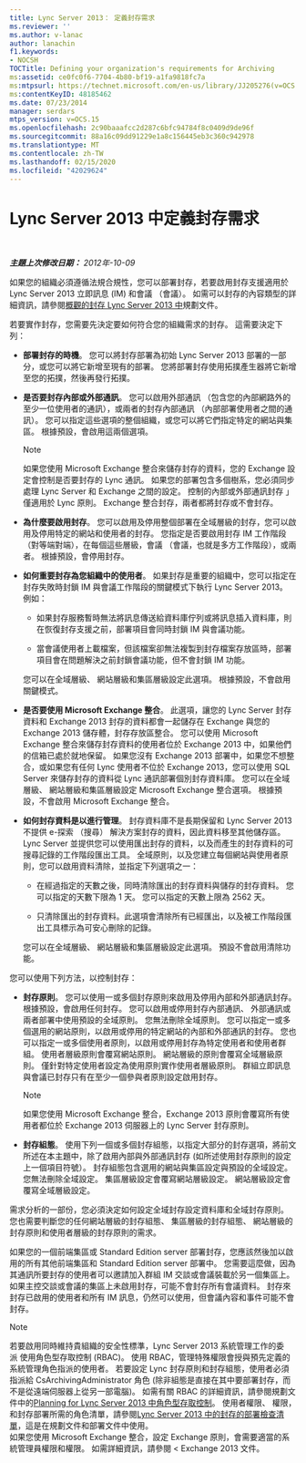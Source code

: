 ```yaml
---
title: Lync Server 2013： 定義封存需求
ms.reviewer: ''
ms.author: v-lanac
author: lanachin
f1.keywords:
- NOCSH
TOCTitle: Defining your organization's requirements for Archiving
ms:assetid: ce0fc0f6-7704-4b80-bf19-a1fa9818fc7a
ms:mtpsurl: https://technet.microsoft.com/en-us/library/JJ205276(v=OCS.15)
ms:contentKeyID: 48185462
ms.date: 07/23/2014
manager: serdars
mtps_version: v=OCS.15
ms.openlocfilehash: 2c90baaafcc2d287c6bfc94784f8c0409d9de96f
ms.sourcegitcommit: 88a16c09dd91229e1a8c156445eb3c360c942978
ms.translationtype: MT
ms.contentlocale: zh-TW
ms.lasthandoff: 02/15/2020
ms.locfileid: "42029624"
---
```

<div data-xmlns="http://www.w3.org/1999/xhtml">

<div class="topic" data-xmlns="http://www.w3.org/1999/xhtml" data-msxsl="urn:schemas-microsoft-com:xslt" data-cs="http://msdn.microsoft.com/">

<div data-asp="http://msdn2.microsoft.com/asp">

# <a name="defining-your-requirements-for-archiving-in-lync-server-2013"></a>Lync Server 2013 中定義封存需求

</div>

<div id="mainSection">

<div id="mainBody">

<span> </span>

_**主題上次修改日期：** 2012年-10-09_

如果您的組織必須遵循法規合規性，您可以部署封存，若要啟用封存支援適用於 Lync Server 2013 立即訊息 (IM) 和會議 （會議）。 如需可以封存的內容類型的詳細資訊，請參閱[概觀的封存 Lync Server 2013 中](lync-server-2013-overview-of-archiving.md)規劃文件。

若要實作封存，您需要先決定要如何符合您的組織需求的封存。 這需要決定下列：

  - **部署封存的時機**。 您可以將封存部署為初始 Lync Server 2013 部署的一部分，或您可以將它新增至現有的部署。 您將部署封存使用拓撲產生器將它新增至您的拓撲，然後再發行拓撲。

  - **是否要封存內部或外部通訊**。 您可以啟用外部通訊 （包含您的內部網路外的至少一位使用者的通訊），或兩者的封存內部通訊 （內部部署使用者之間的通訊）。 您可以指定這些選項的整個組織，或您可以將它們指定特定的網站與集區。 根據預設，會啟用這兩個選項。
    
    <div>
    

    > [!NOTE]  
    > 如果您使用 Microsoft Exchange 整合來儲存封存的資料，您的 Exchange 設定會控制是否要封存的 Lync 通訊。 如果您的部署包含多個樹系，您必須同步處理 Lync Server 和 Exchange 之間的設定。 控制的內部或外部通訊封存 」 僅適用於 Lync 原則。 Exchange 整合封存，兩者都將封存或不會封存。

    
    </div>

  - **為什麼要啟用封存**。 您可以啟用及停用整個部署在全域層級的封存，您可以啟用及停用特定的網站和使用者的封存。 您指定是否要啟用封存 IM 工作階段 （對等端對端），在每個這些層級，會議 （會議，也就是多方工作階段），或兩者。 根據預設，會停用封存。

  - **如何重要封存為您組織中的使用者**。 如果封存是重要的組織中，您可以指定在封存失敗時封鎖 IM 與會議工作階段的關鍵模式下執行 Lync Server 2013。 例如：
    
      - 如果封存服務暫時無法將訊息傳送給資料庫佇列或將訊息插入資料庫，則在恢復封存支援之前，部署項目會同時封鎖 IM 與會議功能。
    
      - 當會議使用者上載檔案，但該檔案卻無法複製到封存檔案存放區時，部署項目會在問題解決之前封鎖會議功能，但不會封鎖 IM 功能。
    
    您可以在全域層級、 網站層級和集區層級設定此選項。 根據預設，不會啟用關鍵模式。

  - **是否要使用 Microsoft Exchange 整合**。 此選項，讓您的 Lync Server 封存資料和 Exchange 2013 封存的資料都會一起儲存在 Exchange 與您的 Exchange 2013 儲存體，封存存放區整合。 您可以使用 Microsoft Exchange 整合來儲存封存資料的使用者位於 Exchange 2013 中，如果他們的信箱已處於就地保留。 如果您沒有 Exchange 2013 部署中，如果您不想整合，或如果您有任何 Lync 使用者不位於 Exchange 2013，您可以使用 SQL Server 來儲存封存的資料從 Lync 通訊部署個別封存資料庫。 您可以在全域層級、 網站層級和集區層級設定 Microsoft Exchange 整合選項。 根據預設，不會啟用 Microsoft Exchange 整合。

  - **如何封存資料是以進行管理**。 封存資料庫不是長期保留和 Lync Server 2013 不提供 e-探索 （搜尋） 解決方案封存的資料，因此資料移至其他儲存區。 Lync Server 並提供您可以使用匯出封存的資料，以及而產生的封存資料的可搜尋記錄的工作階段匯出工具。 全域原則，以及您建立每個網站與使用者原則，您可以啟用資料清除，並指定下列選項之一：
    
      - 在經過指定的天數之後，同時清除匯出的封存資料與儲存的封存資料。 您可以指定的天數下限為 1 天。 您可以指定的天數上限為 2562 天。
    
      - 只清除匯出的封存資料。此選項會清除所有已經匯出，以及被工作階段匯出工具標示為可安心刪除的記錄。
    
    您可以在全域層級、 網站層級和集區層級設定此選項。 預設不會啟用清除功能。

您可以使用下列方法，以控制封存：

  - **封存原則**。 您可以使用一或多個封存原則來啟用及停用內部和外部通訊封存。 根據預設，會啟用任何封存。 您可以啟用或停用封存內部通訊、 外部通訊或兩者部署中使用預設的全域原則。 您無法刪除全域原則。 您可以指定一或多個選用的網站原則，以啟用或停用的特定網站的內部和外部通訊的封存。 您也可以指定一或多個使用者原則，以啟用或停用封存為特定使用者和使用者群組。 使用者層級原則會覆寫網站原則。 網站層級的原則會覆寫全域層級原則。 僅針對特定使用者設定為使用原則實作使用者層級原則。 群組立即訊息與會議已封存只有在至少一個參與者原則設定啟用封存。
    
    <div>
    

    > [!NOTE]  
    > 如果您使用 Microsoft Exchange 整合，Exchange 2013 原則會覆寫所有使用者都位於 Exchange 2013 伺服器上的 Lync Server 封存原則。

    
    </div>

  - **封存組態**。 使用下列一個或多個封存組態，以指定大部分的封存選項，將前文所述在本主題中，除了啟用內部與外部通訊封存 (如所述使用封存原則的設定上一個項目符號）。 封存組態包含選用的網站與集區設定與預設的全域設定。 您無法刪除全域設定。 集區層級設定會覆寫網站層級設定。 網站層級設定會覆寫全域層級設定。

需求分析的一部份，您必須決定如何設定全域封存設定資料庫和全域封存原則。 您也需要判斷您的任何網站層級的封存組態、 集區層級的封存組態、 網站層級的封存原則和使用者層級的封存原則的需求。

如果您的一個前端集區或 Standard Edition server 部署封存，您應該然後加以啟用的所有其他前端集區和 Standard Edition server 部署中。 您需要這麼做，因為其通訊所要封存的使用者可以邀請加入群組 IM 交談或會議裝載於另一個集區上。 如果主控交談或會議的集區上未啟用封存，可能不會封存所有會議資料。 封存來封存已啟用的使用者和所有 IM 訊息，仍然可以使用，但會議內容和事件可能不會封存。

<div>


> [!NOTE]  
> 若要啟用同時維持貴組織的安全性標準，Lync Server 2013 系統管理工作的委派&nbsp;使用角色型存取控制 (RBAC)。 使用 RBAC，管理特殊權限會授與預先定義的系統管理角色指派的使用者。 若要設定 Lync 封存原則和封存組態，使用者必須指派給 CsArchivingAdministrator 角色 (除非組態是直接在其中要部署封存，而不是從遠端伺服器上從另一部電腦)。 如需有關 RBAC 的詳細資訊，請參閱規劃文件中的<A href="lync-server-2013-planning-for-role-based-access-control.md">Planning for Lync Server 2013 中角色型存取控制</A>。 使用者權限、 權限，和封存部署所需的角色清單，請參閱<A href="lync-server-2013-deployment-checklist-for-archiving.md">Lync Server 2013 中的封存的部署檢查清單</A>，這是在規劃文件和部署文件中使用。<BR>如果您使用 Microsoft Exchange 整合，設定 Exchange 原則，會需要適當的系統管理員權限和權限。 如需詳細資訊，請參閱 < Exchange 2013 文件。



</div>

</div>

<span> </span>

</div>

</div>

</div>

